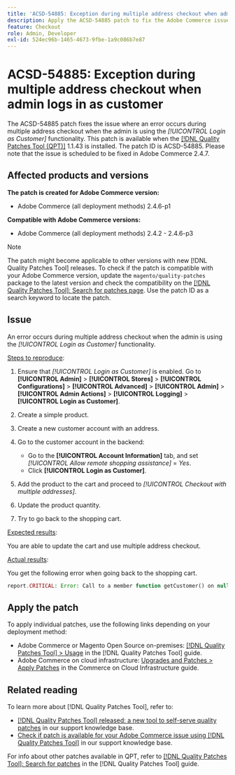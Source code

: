 ```yaml
---
title: 'ACSD-54885: Exception during multiple address checkout when admin logs in as customer'
description: Apply the ACSD-54885 patch to fix the Adobe Commerce issue where an error occurs during multiple address checkout when the admin is using the *[!UICONTROL Login as Customer]* functionality.
feature: Checkout
role: Admin, Developer
exl-id: 524ec96b-1465-4673-9fbe-1a9c086b7e87
---
```

# ACSD-54885: Exception during multiple address checkout when admin logs in as customer

The ACSD-54885 patch fixes the issue where an error occurs during multiple address checkout when the admin is using the *[!UICONTROL Login as Customer]* functionality. This patch is available when the [[!DNL Quality Patches Tool (QPT)]](/help/announcements/adobe-commerce-announcements/magento-quality-patches-released-new-tool-to-self-serve-quality-patches.md) 1.1.43 is installed. The patch ID is ACSD-54885. Please note that the issue is scheduled to be fixed in Adobe Commerce 2.4.7.

## Affected products and versions

**The patch is created for Adobe Commerce version:**

* Adobe Commerce (all deployment methods) 2.4.6-p1

**Compatible with Adobe Commerce versions:**

* Adobe Commerce (all deployment methods) 2.4.2 - 2.4.6-p3

>[!NOTE]
>
>The patch might become applicable to other versions with new [!DNL Quality Patches Tool] releases. To check if the patch is compatible with your Adobe Commerce version, update the `magento/quality-patches` package to the latest version and check the compatibility on the [[!DNL Quality Patches Tool]: Search for patches page](https://experienceleague.adobe.com/tools/commerce-quality-patches/index.html). Use the patch ID as a search keyword to locate the patch.

## Issue

An error occurs during multiple address checkout when the admin is using the *[!UICONTROL Login as Customer]* functionality.

<u>Steps to reproduce</u>:

1. Ensure that *[!UICONTROL Login as Customer]* is enabled. Go to **[!UICONTROL Admin]** > **[!UICONTROL Stores]** > **[!UICONTROL Configurations]** > **[!UICONTROL Advanced]** > **[!UICONTROL Admin]** > **[!UICONTROL Admin Actions]** > **[!UICONTROL Logging]** > **[!UICONTROL Login as Customer]**.
1. Create a simple product.
1. Create a new customer account with an address.
1. Go to the customer account in the backend:

    * Go to the **[!UICONTROL Account Information]** tab, and set *[!UICONTROL Allow remote shopping assistance]* = *Yes*.
    * Click **[!UICONTROL Login as Customer]**.

1. Add the product to the cart and proceed to *[!UICONTROL Checkout with multiple addresses]*.
1. Update the product quantity.
1. Try to go back to the shopping cart.

<u>Expected results</u>:

You are able to update the cart and use multiple address checkout.

<u>Actual results</u>:

You get the following error when going back to the shopping cart.

```PHP
report.CRITICAL: Error: Call to a member function getCustomer() on null in magento2ee/app/code/Magento/LoginAsCustomerLogging/Observer/LogUpdateQtyObserver.php:88
```

## Apply the patch

To apply individual patches, use the following links depending on your deployment method:

* Adobe Commerce or Magento Open Source on-premises: [[!DNL Quality Patches Tool] > Usage](https://experienceleague.adobe.com/docs/commerce-operations/tools/quality-patches-tool/usage.html) in the [!DNL Quality Patches Tool] guide.
* Adobe Commerce on cloud infrastructure: [Upgrades and Patches > Apply Patches](https://experienceleague.adobe.com/docs/commerce-cloud-service/user-guide/develop/upgrade/apply-patches.html) in the Commerce on Cloud Infrastructure guide.

## Related reading

To learn more about [!DNL Quality Patches Tool], refer to:

* [[!DNL Quality Patches Tool] released: a new tool to self-serve quality patches](/help/announcements/adobe-commerce-announcements/magento-quality-patches-released-new-tool-to-self-serve-quality-patches.md) in our support knowledge base.
* [Check if patch is available for your Adobe Commerce issue using [!DNL Quality Patches Tool]](/help/support-tools/patches-available-in-qpt-tool/check-patch-for-magento-issue-with-magento-quality-patches.md) in our support knowledge base.

For info about other patches available in QPT, refer to [[!DNL Quality Patches Tool]: Search for patches](https://experienceleague.adobe.com/tools/commerce-quality-patches/index.html) in the [!DNL Quality Patches Tool] guide.
